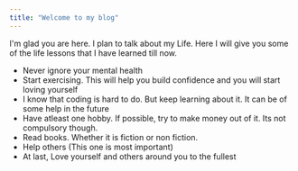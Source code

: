 ```yaml
---
title: "Welcome to my blog"
---
```


I'm glad you are here. I plan to talk about my Life. Here I will give you some of the life lessons that I have learned till now.
- Never ignore your mental health
- Start exercising. This will help you build confidence and you will start loving yourself 
- I know that coding is hard to do. But keep learning about it. It can be of some help in the future
- Have atleast one hobby. If possible, try to make money out of it. Its not compulsory though.
- Read books. Whether it is fiction or non fiction.
- Help others (This one is most important)
- At last, Love yourself and others around you to the fullest


